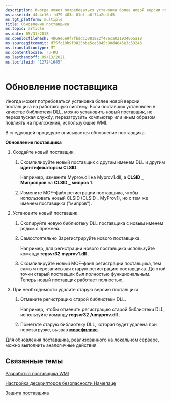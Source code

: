 ```yaml
---
description: Иногда может потребоваться установка более новой версии поставщика на работающую систему.
ms.assetid: 44c4c16a-fd79-483a-81ef-a0f74a2cdf45
ms.tgt_platform: multiple
title: Обновление поставщика
ms.topic: article
ms.date: 05/31/2018
ms.openlocfilehash: 4869e6e9f7fbddc3081922f476ca021934065a18
ms.sourcegitcommit: d75fc10b9f0825bbe5ce5045c90d4045e3c53243
ms.translationtype: MT
ms.contentlocale: ru-RU
ms.lasthandoff: 09/13/2021
ms.locfileid: "127241645"
---
```

# <a name="updating-a-provider"></a>Обновление поставщика

Иногда может потребоваться установка более новой версии поставщика на работающую систему. Если поставщик установлен в качестве библиотеки DLL, можно установить новый поставщик, не перезапуская службу, перезагрузить компьютер или иным образом повлиять на приложения, использующие WMI.

В следующей процедуре описывается обновление поставщика.

**Обновление поставщика**

1.  Создайте новый поставщик.

    1.  Скомпилируйте новый поставщик с другим именем DLL и другим **идентификатором CLSID**.

        Например, измените Myprov.dll на Myprov1.dll, а **CLSID \_ Мипропров** на **CLSID \_ мипров** 1.

    2.  Измените MOF-файл регистрации поставщика, чтобы использовать новый CLSID (CLSID \_ MyProv1), но с тем же именем поставщика ("мипров").

2.  Установите новый поставщик.

    1.  Скопируйте новую библиотеку DLL поставщика с новым именем рядом с прежней.
    2.  Самостоятельно Зарегистрируйте нового поставщика.

        Например, для регистрации нового поставщика используйте команду **regsvr32** **myprov1.dll** .

    3.  Скомпилируйте новый MOF-файл регистрации поставщика, тем самым перезаписывая старую регистрацию поставщика. До этой точки старый поставщик был полностью функциональным. Теперь новый поставщик работает полностью.

3.  При необходимости удалите старую версию поставщика.

    1.  Отмените регистрацию старой библиотеки DLL.

        Например, чтобы отменить регистрацию старой библиотеки DLL, используйте команду **regsvr32** **/umyprov.dll** .

    2.  Пометьте старую библиотеку DLL, которая будет удалена при перезагрузке, вызвав [**мовефиликс**](/windows/desktop/api/winbase/nf-winbase-movefileexa).

Для обновления поставщика, реализованного на локальном сервере, можно выполнить аналогичные действия.

## <a name="related-topics"></a>Связанные темы

<dl> <dt>

[Разработка поставщика WMI](developing-a-wmi-provider.md)
</dt> <dt>

[Настройка дескрипторов безопасности Намепаце](setting-namespace-security-descriptors.md)
</dt> <dt>

[Защита поставщика](securing-your-provider.md)
</dt> </dl>

 

 
